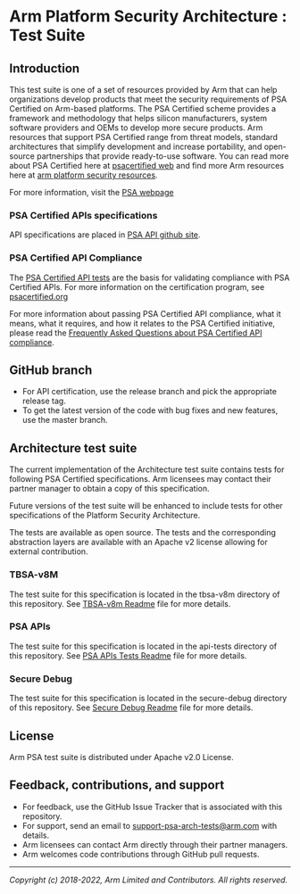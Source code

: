 
# Arm Platform Security Architecture : Test Suite


## Introduction

This test suite is one of a set of resources provided by Arm that can help organizations develop products that meet the security requirements of PSA Certified on Arm-based platforms. The PSA Certified scheme provides a framework and methodology that helps silicon manufacturers, system software providers and OEMs to develop more secure products. Arm resources that support PSA Certified range from threat models, standard architectures that simplify development and increase portability, and open-source partnerships that provide ready-to-use software. You can read more about PSA Certified here at [psacertified web](https://www.psacertified.org/) and find more Arm resources here at [arm platform security resources](https://www.arm.com/architecture/security-features).

For more information, visit the [PSA webpage](https://developer.arm.com/products/architecture/platform-security-architecture)

### PSA Certified APIs specifications

API specifications are placed in [PSA API github site](https://github.com/ARM-software/psa-api/).

### PSA Certified API Compliance
The [PSA Certified API tests](api-tests/dev_apis) are the basis for validating compliance with PSA Certified APIs. For more information on the certification program, see [psacertified.org](https://www.psacertified.org/functional-api-certification/)

For more information about passing PSA Certified API compliance, what it means, what it requires, and how it relates to the PSA Certified initiative, please read the [Frequently Asked Questions about PSA Certified API compliance](api-tests/docs/FAQ-compliance.md).

## GitHub branch
  - For API certification, use the release branch and pick the appropriate release tag.
  - To get the latest version of the code with bug fixes and new features, use the master branch.

## Architecture test suite

The current implementation of the Architecture test suite contains tests for following PSA Certified specifications. Arm licensees may contact their partner manager to obtain a copy of this specification. <br />

Future versions of the test suite will be enhanced to include tests for other specifications of the Platform Security Architecture.

The tests are available as open source. The tests and the corresponding abstraction layers are available with an Apache v2 license allowing for external contribution.

### TBSA-v8M
The test suite for this specification is located in the tbsa-v8m directory of this repository. See [TBSA-v8m Readme](tbsa-v8m/README.md) file for more details.

### PSA APIs
The test suite for this specification is located in the api-tests directory of this repository. See [PSA APIs Tests Readme](api-tests/README.md) file for more details.

### Secure Debug
The test suite for this specification is located in the secure-debug directory of this repository. See [Secure Debug Readme](secure-debug/README.md) file for more details.

## License

Arm PSA test suite is distributed under Apache v2.0 License.


## Feedback, contributions, and support

 - For feedback, use the GitHub Issue Tracker that is associated with this repository.
 - For support, send an email to support-psa-arch-tests@arm.com with details.
 - Arm licensees can contact Arm directly through their partner managers.
 - Arm welcomes code contributions through GitHub pull requests.

--------------

*Copyright (c) 2018-2022, Arm Limited and Contributors. All rights reserved.*
